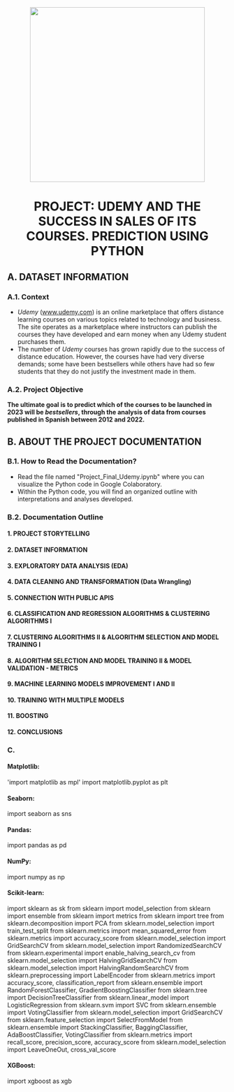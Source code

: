 
<div id="header" align="center">
    <img src="https://media.giphy.com/media/v1.Y2lkPTc5MGI3NjExOHhiNmlvbnd2NHE5YnFqajh1dzFzdngwYXdjMXZicjFoYXl5MXdxZyZlcD12MV9pbnRlcm5hbF9naWZfYnlfaWQmY3Q9Zw/P0bSQ1lpUx3eODngpC/giphy.gif" width="400" />
    <h1 align="center"> PROJECT: UDEMY AND THE SUCCESS IN SALES OF ITS COURSES. PREDICTION USING PYTHON </h1>
</div>



## A. DATASET INFORMATION

### A.1. Context

- *Udemy* (www.udemy.com) is an online marketplace that offers distance learning courses on various topics related to technology and business. The site operates as a marketplace where instructors can publish the courses they have developed and earn money when any Udemy student purchases them.
- The number of *Udemy* courses has grown rapidly due to the success of distance education. However, the courses have had very diverse demands; some have been bestsellers while others have had so few students that they do not justify the investment made in them.

### A.2. Project Objective
**The ultimate goal is to predict which of the courses to be launched in 2023 will be *bestsellers*, through the analysis of data from courses published in Spanish between 2012 and 2022.**

## B. ABOUT THE PROJECT DOCUMENTATION 

### B.1. How to Read the Documentation?

- Read the file named "Project_Final_Udemy.ipynb" where you can visualize the Python code in Google Colaboratory.
- Within the Python code, you will find an organized outline with interpretations and analyses developed.
  
### B.2. Documentation Outline

#### 1. PROJECT STORYTELLING
#### 2. DATASET INFORMATION
#### 3. EXPLORATORY DATA ANALYSIS (EDA)
#### 4. DATA CLEANING AND TRANSFORMATION (Data Wrangling)
#### 5. CONNECTION WITH PUBLIC APIS
#### 6. CLASSIFICATION AND REGRESSION ALGORITHMS & CLUSTERING ALGORITHMS I
#### 7. CLUSTERING ALGORITHMS II & ALGORITHM SELECTION AND MODEL TRAINING I
#### 8. ALGORITHM SELECTION AND MODEL TRAINING II & MODEL VALIDATION - METRICS
#### 9. MACHINE LEARNING MODELS IMPROVEMENT I AND II
#### 10. TRAINING WITH MULTIPLE MODELS
#### 11. BOOSTING
#### 12. CONCLUSIONS

### C.

#### Matplotlib:

'import matplotlib as mpl'
import matplotlib.pyplot as plt
#### Seaborn:

import seaborn as sns
#### Pandas:

import pandas as pd
#### NumPy:

import numpy as np
#### Scikit-learn:

import sklearn as sk
from sklearn import model_selection
from sklearn import ensemble
from sklearn import metrics
from sklearn import tree
from sklearn.decomposition import PCA
from sklearn.model_selection import train_test_split
from sklearn.metrics import mean_squared_error
from sklearn.metrics import accuracy_score
from sklearn.model_selection import GridSearchCV
from sklearn.model_selection import RandomizedSearchCV
from sklearn.experimental import enable_halving_search_cv
from sklearn.model_selection import HalvingGridSearchCV
from sklearn.model_selection import HalvingRandomSearchCV
from sklearn.preprocessing import LabelEncoder
from sklearn.metrics import accuracy_score, classification_report
from sklearn.ensemble import RandomForestClassifier, GradientBoostingClassifier
from sklearn.tree import DecisionTreeClassifier
from sklearn.linear_model import LogisticRegression
from sklearn.svm import SVC
from sklearn.ensemble import VotingClassifier
from sklearn.model_selection import GridSearchCV
from sklearn.feature_selection import SelectFromModel
from sklearn.ensemble import StackingClassifier, BaggingClassifier, AdaBoostClassifier, VotingClassifier
from sklearn.metrics import recall_score, precision_score, accuracy_score
from sklearn.model_selection import LeaveOneOut, cross_val_score
#### XGBoost:

import xgboost as xgb

